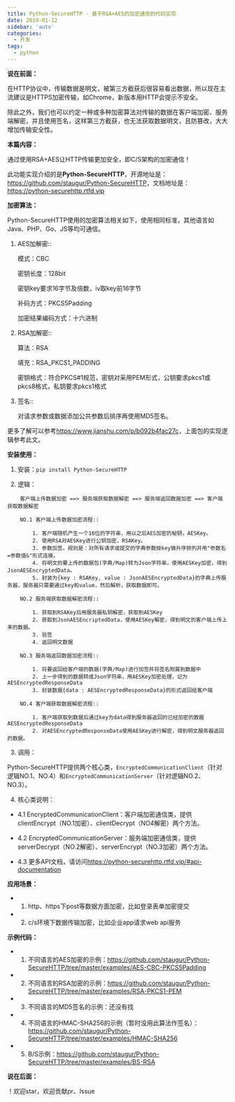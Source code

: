 ```yaml
---
title: Python-SecureHTTP - 基于RSA+AES的加密通信的代码实现
date: 2019-01-12
sidebar: 'auto'
categories:
  - 开发
tags:
  - python
---
```


**说在前面：**

在HTTP协议中，传输数据是明文，被第三方截获后很容易看出数据，所以现在主流建议是HTTPS加密传输，如Chrome，新版本用HTTP会提示不安全。

除此之外，我们也可以约定一种或多种加密算法对传输的数据在客户端加密、服务端解密，并且使用签名，这样第三方截获，也无法获取数据明文，且防篡改，大大增加传输安全性。


**本篇内容：**

通过使用RSA+AES让HTTP传输更加安全，即C/S架构的加密通信！

此功能实现介绍的是**Python-SecureHTTP**，开源地址是：<https://github.com/staugur/Python-SecureHTTP>，文档地址是：<https://python-securehttp.rtfd.vip>


**加密算法：**

Python-SecureHTTP使用的加密算法相关如下，使用相同标准，其他语言如Java、PHP、Go、JS等均可通信。

1. AES加解密::

    模式：CBC

    密钥长度：128bit

    密钥key要求16字节及倍数，iv取key前16字节

    补码方式：PKCS5Padding

    加密结果编码方式：十六进制

2. RSA加解密::

    算法：RSA

    填充：RSA\_PKCS1\_PADDING

    密钥格式：符合PKCS#1规范，密钥对采用PEM形式，公钥要求pkcs1或pkcs8格式，私钥要求pkcs1格式

3. 签名::

    对请求参数或数据添加公共参数后排序再使用MD5签名。

更多了解可以参考<https://www.jianshu.com/p/b092b4fac27c>，上面包的实现逻辑参考此文。


**安装使用：**

1. 安装：`pip install Python-SecureHTTP`

2. 逻辑：

```
    客户端上传数据加密 ==> 服务端获取数据解密 ==> 服务端返回数据加密 ==> 客户端获取数据解密

    NO.1 客户端上传数据加密流程::

        1. 客户端随机产生一个16位的字符串，用以之后AES加密的秘钥，AESKey。
        2. 使用RSA对AESKey进行公钥加密，RSAKey。
        3. 参数加签，规则是：对所有请求或提交的字典参数按key做升序排列并用"参数名=参数值&"形式连接。
        4. 将明文的要上传的数据包(字典/Map)转为Json字符串，使用AESKey加密，得到JsonAESEncryptedData。
        5. 封装为{key : RSAKey, value : JsonAESEncryptedData}的字典上传服务器，服务器只需要通过key和value，然后解析，获取数据即可。

    NO.2 服务端获取数据解密流程::

        1. 获取到RSAKey后用服务器私钥解密，获取到AESKey
        2. 获取到JsonAESEncriptedData，使用AESKey解密，得到明文的客户端上传上来的数据。
        3. 验签
        4. 返回明文数据

    NO.3 服务端返回数据加密流程::

        1. 将要返回给客户端的数据(字典/Map)进行加签并将签名附属到数据中
        2. 上一步得到的数据转成Json字符串，用AESKey加密处理，记为AESEncryptedResponseData
        3. 封装数据{data : AESEncryptedResponseData}的形式返回给客户端

    NO.4 客户端获取数据解密流程::

        1. 客户端获取到数据后通过key为data得到服务器返回的已经加密的数据AESEncryptedResponseData
        2. 对AESEncryptedResponseData使用AESKey进行解密，得到明文服务器返回的数据。
```

3. 调用：

  Python-SecureHTTP提供两个核心类，`EncryptedCommunicationClient`（针对逻辑NO.1、NO.4）和`EncryptedCommunicationServer`（针对逻辑NO.2、NO.3）。

4. 核心类说明：

  - 4.1 EncryptedCommunicationClient：客户端加密通信类，提供clientEncrypt（NO.1加密）、clientDecrypt（NO4解密）两个方法。

  - 4.2 EncryptedCommunicationServer：服务端加密通信类，提供serverDecrypt（NO.2解密）、serverEncrypt（NO.3加密）两个方法。

  - 4.3 更多API文档，请访问<https://python-securehttp.rtfd.vip/#api-documentation>

**应用场景：**

  - 1. http、https下post等数据方面加密，比如登录表单加密提交

  - 2. c/s环境下数据传输加密，比如企业app请求web api服务

**示例代码：**  

  - 1. 不同语言的AES加密的示例：<https://github.com/staugur/Python-SecureHTTP/tree/master/examples/AES-CBC-PKCS5Padding>

  - 2. 不同语言的RSA加密的示例：<https://github.com/staugur/Python-SecureHTTP/tree/master/examples/RSA-PKCS1-PEM>

  - 3. 不同语言的MD5签名的示例：还没有找

  - 4. 不同语言的HMAC-SHA256的示例（暂时没用此算法作签名）：<https://github.com/staugur/Python-SecureHTTP/tree/master/examples/HMAC-SHA256>

  - 5. B/S示例：<https://github.com/staugur/Python-SecureHTTP/tree/master/examples/BS-RSA>


**说在后面：**

！欢迎star，欢迎贡献pr、Issue
